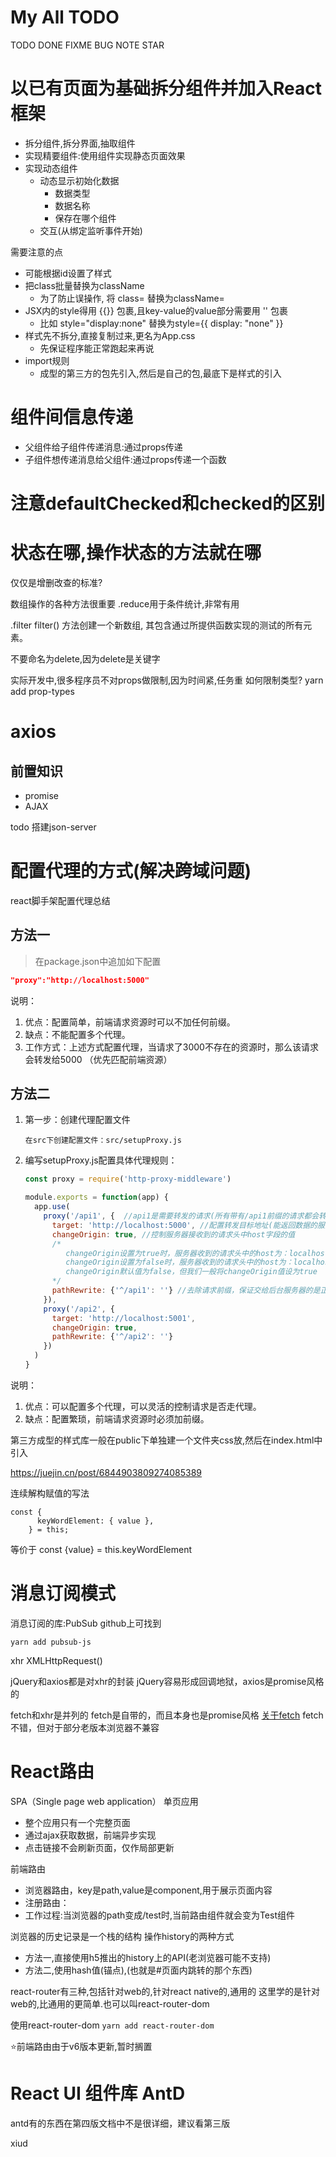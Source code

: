 # My All TODO
TODO
DONE
FIXME
BUG
NOTE
STAR
# 以已有页面为基础拆分组件并加入React框架

* 拆分组件,拆分界面,抽取组件
* 实现精要组件:使用组件实现静态页面效果
* 实现动态组件
  * 动态显示初始化数据
    * 数据类型
    * 数据名称
    * 保存在哪个组件
  * 交互(从绑定监听事件开始)

需要注意的点
* 可能根据id设置了样式
* 把class批量替换为className
  * 为了防止误操作, 将 class= 替换为className=
* JSX内的style得用 {{}} 包裹,且key-value的value部分需要用 '' 包裹
  * 比如 style="display:none" 替换为style={{ display: "none" }}
* 样式先不拆分,直接复制过来,更名为App.css
  * 先保证程序能正常跑起来再说
* import规则
  * 成型的第三方的包先引入,然后是自己的包,最底下是样式的引入

# 组件间信息传递
* 父组件给子组件传递消息:通过props传递
* 子组件想传递消息给父组件:通过props传递一个函数

# 注意defaultChecked和checked的区别
# 状态在哪,操作状态的方法就在哪
仅仅是增删改查的标准?



数组操作的各种方法很重要
.reduce用于条件统计,非常有用

.filter
filter() 方法创建一个新数组, 其包含通过所提供函数实现的测试的所有元素。 

不要命名为delete,因为delete是关键字


实际开发中,很多程序员不对props做限制,因为时间紧,任务重
如何限制类型? yarn add prop-types


# axios
## 前置知识
* promise
* AJAX

todo
搭建json-server


# 配置代理的方式(解决跨域问题)
react脚手架配置代理总结
## 方法一

> 在package.json中追加如下配置

```json
"proxy":"http://localhost:5000"
```

说明：

1. 优点：配置简单，前端请求资源时可以不加任何前缀。
2. 缺点：不能配置多个代理。
3. 工作方式：上述方式配置代理，当请求了3000不存在的资源时，那么该请求会转发给5000 （优先匹配前端资源）
## 方法二

1. 第一步：创建代理配置文件

   ```
   在src下创建配置文件：src/setupProxy.js
   ```

2. 编写setupProxy.js配置具体代理规则：

   ```js
   const proxy = require('http-proxy-middleware')
   
   module.exports = function(app) {
     app.use(
       proxy('/api1', {  //api1是需要转发的请求(所有带有/api1前缀的请求都会转发给5000)
         target: 'http://localhost:5000', //配置转发目标地址(能返回数据的服务器地址)
         changeOrigin: true, //控制服务器接收到的请求头中host字段的值
         /*
         	changeOrigin设置为true时，服务器收到的请求头中的host为：localhost:5000
         	changeOrigin设置为false时，服务器收到的请求头中的host为：localhost:3000
         	changeOrigin默认值为false，但我们一般将changeOrigin值设为true
         */
         pathRewrite: {'^/api1': ''} //去除请求前缀，保证交给后台服务器的是正常请求地址(必须配置)
       }),
       proxy('/api2', { 
         target: 'http://localhost:5001',
         changeOrigin: true,
         pathRewrite: {'^/api2': ''}
       })
     )
   }
   ```

说明：
1. 优点：可以配置多个代理，可以灵活的控制请求是否走代理。
2. 缺点：配置繁琐，前端请求资源时必须加前缀。

第三方成型的样式库一般在public下单独建一个文件夹css放,然后在index.html中引入

https://juejin.cn/post/6844903809274085389


连续解构赋值的写法
```
const {
      keyWordElement: { value },
    } = this;
```

等价于
const {value} = this.keyWordElement





# 消息订阅模式
消息订阅的库:PubSub    github上可找到
```
yarn add pubsub-js
```


xhr   XMLHttpRequest()


jQuery和axios都是对xhr的封装
jQuery容易形成回调地狱，axios是promise风格的


fetch和xhr是并列的
fetch是自带的，而且本身也是promise风格
[关于fetch](https://www.bilibili.com/video/BV1wy4y1D7JT?p=72&spm_id_from=pageDriver)
fetch不错，但对于部分老版本浏览器不兼容

# React路由
SPA（Single page web application） 单页应用
* 整个应用只有一个完整页面
* 通过ajax获取数据，前端异步实现
* 点击链接不会刷新页面，仅作局部更新

前端路由
* 浏览器路由，key是path,value是component,用于展示页面内容
* 注册路由：<Route path="/test" component={Test}> 
* 工作过程:当浏览器的path变成/test时,当前路由组件就会变为Test组件


浏览器的历史记录是一个栈的结构
操作history的两种方式
* 方法一,直接使用h5推出的history上的API(老浏览器可能不支持)
* 方法二,使用hash值(锚点),(也就是#页面内跳转的那个东西)

react-router有三种,包括针对web的,针对react native的,通用的
这里学的是针对web的,比通用的更简单.也可以叫react-router-dom

使用react-router-dom `yarn add react-router-dom`

⭐前端路由由于v6版本更新,暂时搁置

# React UI 组件库 AntD
antd有的东西在第四版文档中不是很详细，建议看第三版

xiud